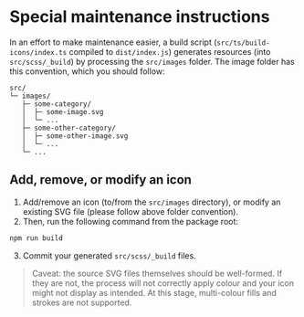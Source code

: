 # Special maintenance instructions

In an effort to make maintenance easier, a build script (`src/ts/build-icons/index.ts` compiled to `dist/index.js`)
generates resources (into `src/scss/_build`) by processing the `src/images`
folder. The image folder has this convention, which you should follow:

```text
src/
└─ images/
   ├─ some-category/
   │  ├─ some-image.svg
   │  └─ ...
   ├─ some-other-category/
   │  ├─ some-other-image.svg
   │  └─ ...
   └─ ...
```

## Add, remove, or modify an icon

1. Add/remove an icon (to/from the `src/images` directory), or modify an
   existing SVG file (please follow above folder convention).
2. Then, run the following command from the package root:

```bash
npm run build
```

3. Commit your generated `src/scss/_build` files.

> Caveat: the source SVG files themselves should be well-formed. If they are
> not, the process will not correctly apply colour and your icon might not
> display as intended. At this stage, multi-colour fills and strokes are not
> supported.
